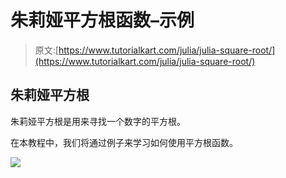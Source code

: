 # 朱莉娅平方根函数–示例

> 原文:[https://www.tutorialkart.com/julia/julia-square-root/](https://www.tutorialkart.com/julia/julia-square-root/)

## 朱莉娅平方根

朱莉娅平方根是用来寻找一个数字的平方根。

在本教程中，我们将通过例子来学习如何使用平方根函数。

[![](../Images/925da31b32d6bc3827932f6c8afb11bb.png)](https://www.tutorialkart.com/)